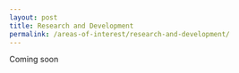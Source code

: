 ```yaml
---
layout: post
title: Research and Development
permalink: /areas-of-interest/research-and-development/
---
```


Coming soon
